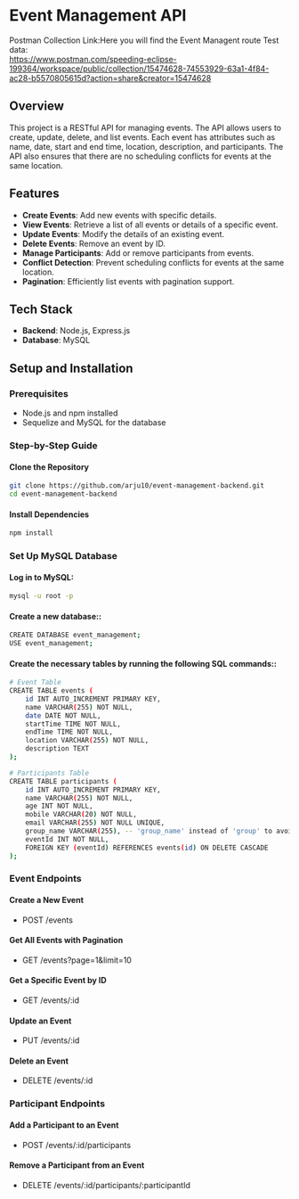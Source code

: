 # Event Management API
Postman Collection Link:Here you will find the Event Managent route Test data:  
https://www.postman.com/speeding-eclipse-199364/workspace/public/collection/15474628-74553929-63a1-4f84-ac28-b5570805615d?action=share&creator=15474628
## Overview
This project is a RESTful API for managing events. The API allows users to create, update, delete, and list events. Each event has attributes such as name, date, start and end time, location, description, and participants. The API also ensures that there are no scheduling conflicts for events at the same location.

## Features
- **Create Events**: Add new events with specific details.
- **View Events**: Retrieve a list of all events or details of a specific event.
- **Update Events**: Modify the details of an existing event.
- **Delete Events**: Remove an event by ID.
- **Manage Participants**: Add or remove participants from events.
- **Conflict Detection**: Prevent scheduling conflicts for events at the same location.
- **Pagination**: Efficiently list events with pagination support.

## Tech Stack
- **Backend**: Node.js, Express.js
- **Database**: MySQL


## Setup and Installation

### Prerequisites
- Node.js and npm installed
- Sequelize and MySQL for the database

### Step-by-Step Guide

#### Clone the Repository
```bash
git clone https://github.com/arju10/event-management-backend.git
cd event-management-backend
```
#### Install Dependencies
```bash
npm install
```
### Set Up MySQL Database
#### Log in to MySQL:
```bash
mysql -u root -p
```
#### Create a new database::
```bash
CREATE DATABASE event_management;
USE event_management;
```
#### Create the necessary tables by running the following SQL commands::
```bash
# Event Table
CREATE TABLE events (
    id INT AUTO_INCREMENT PRIMARY KEY,
    name VARCHAR(255) NOT NULL,
    date DATE NOT NULL,
    startTime TIME NOT NULL,
    endTime TIME NOT NULL,
    location VARCHAR(255) NOT NULL,
    description TEXT
);

# Participants Table
CREATE TABLE participants (
    id INT AUTO_INCREMENT PRIMARY KEY,
    name VARCHAR(255) NOT NULL,
    age INT NOT NULL,
    mobile VARCHAR(20) NOT NULL,
    email VARCHAR(255) NOT NULL UNIQUE,
    group_name VARCHAR(255), -- 'group_name' instead of 'group' to avoid SQL reserved words
    eventId INT NOT NULL,
    FOREIGN KEY (eventId) REFERENCES events(id) ON DELETE CASCADE
);

```

### Event Endpoints
#### Create a New Event
- POST   /events
#### Get All Events with Pagination
- GET /events?page=1&limit=10
#### Get a Specific Event by ID
- GET /events/:id
#### Update an Event
- PUT /events/:id
#### Delete an Event
- DELETE /events/:id

### Participant Endpoints
#### Add a Participant to an Event
- POST /events/:id/participants
#### Remove a Participant from an Event
- DELETE /events/:id/participants/:participantId

